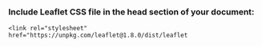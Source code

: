 ### Include Leaflet CSS file in the head section of your document:

    <link rel="stylesheet" href="https://unpkg.com/leaflet@1.8.0/dist/leaflet